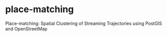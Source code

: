 # place-matching
Place-matching: Spatial Clustering of Streaming Trajectories using PostGIS and OpenStreetMap
